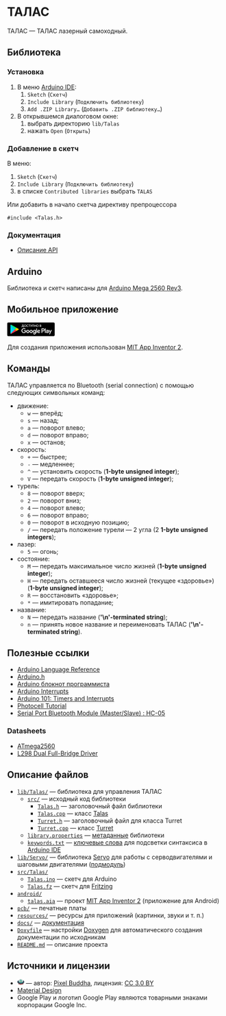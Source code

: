 # ТАЛАС

ТАЛАС — ТАЛАС лазерный самоходный.

## Библиотека

### Установка

1. В меню [Arduino IDE](https://www.arduino.cc/en/Main/Software#download):
    1. `Sketch` (`Скетч`)
    2. `Include Library` (`Подключить библиотеку`)
    3. `Add .ZIP Library…` (`Добавить .ZIP библиотеку…`)
2. В открывшемся диалоговом окне:
    1. выбрать директорию `lib/Talas`
    2. нажать `Open` (`Открыть`)

### Добавление в скетч

В меню:

1. `Sketch` (`Скетч`)
2. `Include Library` (`Подключить библиотеку`)
3. в списке `Contributed libraries` выбрать `TALAS`

Или добавить в начало скетча директиву препроцессора

    #include <Talas.h>

### Документация

* [Описание API](https://robotpsu.github.io/talas/)

## Arduino

Библиотека и скетч написаны для [Arduino Mega 2560 Rev3](https://store.arduino.cc/arduino-mega-2560-rev3).

## Мобильное приложение

[![Доступно в Google Play](resources/google-play-badge-small.png "Доступно в Google Play")](https://play.google.com/store/apps/details?id=appinventor.ai_vvp_psu.TALAS&pcampaignid=MKT-Other-global-all-co-prtnr-py-PartBadge-Mar2515-1 "Доступно в Google Play")

Для создания приложения использован [MIT App Inventor 2](http://appinventor.mit.edu/explore/).

## Команды

ТАЛАС управляется по Bluetooth (serial connection) с помощью следующих символьных команд:

* движение:
	* `w` — вперёд;
	* `s` — назад;
	* `a` — поворот влево;
	* `d` — поворот вправо;
	* `x` — останов;
* скорость:
	* `+` — быстрее;
	* `-` — медленнее;
	* `^` — установить скорость (**1-byte unsigned integer**);
	* `V` — передать скорость (**1-byte unsigned integer**);
* турель:
	* `8` — поворот вверх;
	* `2` — поворот вниз;
	* `4` — поворот влево;
	* `6` — поворот вправо;
	* `0` — поворот в исходную позицию;
	* `/` — передать положение турели — 2 угла (2 **1-byte unsigned integers**);
* лазер:
	* `5` — огонь;
* состояние:
	* `M` — передать максимальное число жизней (**1-byte unsigned integer**);
	* `H` — передать оставшееся число жизней (текущее «здоровье») (**1-byte unsigned integer**);
	* `R` — восстановить «здоровье»;
	* `*` — имитировать попадание;
* название:
	* `N` — передать название (**'\n'-terminated string**);
	* `n` — принять новое название и переименовать ТАЛАС (**'\n'-terminated string**).

## Полезные ссылки

* [Arduino Language Reference](https://www.arduino.cc/en/Reference/HomePage)
* [Arduino.h](https://github.com/arduino/Arduino/blob/master/hardware/arduino/avr/cores/arduino/Arduino.h)
* [Arduino блокнот программиста](http://robocraft.ru/files/books/arduino_notebook_rus_v1-1.pdf)
* [Arduino Interrupts](http://gammon.com.au/interrupts)
* [Arduino 101: Timers and Interrupts](http://www.robotshop.com/letsmakerobots/arduino-101-timers-and-interrupts)
* [Photocell Tutorial](http://www.instructables.com/id/Photocell-tutorial/)
* [Serial Port Bluetooth Module (Master/Slave) : HC-05](https://www.itead.cc/wiki/Serial_Port_Bluetooth_Module_(Master/Slave)_:_HC-05#AT_command_Default)

### Datasheets

* [ATmega2560](http://www.atmel.com/Images/Atmel-2549-8-bit-AVR-Microcontroller-ATmega640-1280-1281-2560-2561_datasheet.pdf)
* [L298 Dual Full-Bridge Driver](https://www.sparkfun.com/datasheets/Robotics/L298_H_Bridge.pdf)

## Описание файлов

* [`lib/Talas/`](lib/Talas) — библиотека для управления ТАЛАС
    * [`src/`](lib/Talas/src) — исходный код библиотеки
        * [`Talas.h`](lib/Talas/src/Talas.h) — заголовочный файл библиотеки
        * [`Talas.cpp`](lib/Talas/src/Talas.cpp) — класс [Talas](https://robotpsu.github.io/talas/class_talas.html)
        * [`Turret.h`](lib/Talas/src/Turret.h) — заголовочный файл для класса Turret
        * [`Turret.cpp`](lib/Talas/src/Turret.cpp) — класс [Turret](https://robotpsu.github.io/talas/class_turret.html)
    * [`library.properties`](lib/Talas/library.properties) — [метаданные](https://github.com/arduino/Arduino/wiki/Arduino-IDE-1.5:-Library-specification#library-metadata "Library metadata") библиотеки
    * [`keywords.txt`](lib/Talas/keywords.txt) — [ключевые слова](https://github.com/arduino/Arduino/wiki/Arduino-IDE-1.5:-Library-specification#keywords "Keywords") для подсветки синтаксиса в [Arduino IDE](https://www.arduino.cc/en/Main/Software#download)
* [`lib/Servo/`](lib/Servo) — библиотека [Servo](https://github.com/arduino-libraries/Servo) для работы с серводвигателями и шаговыми двигателями ([подмодуль](https://git-scm.com/book/ru/v2/%D0%98%D0%BD%D1%81%D1%82%D1%80%D1%83%D0%BC%D0%B5%D0%BD%D1%82%D1%8B-Git-%D0%9F%D0%BE%D0%B4%D0%BC%D0%BE%D0%B4%D1%83%D0%BB%D0%B8 "Git - Подмодули"))
* [`src/Talas/`](src/Talas)
    * [`Talas.ino`](src/Talas/Talas.ino) — скетч для Arduino
    * [`Talas.fz`](src/Talas/Talas.fz) — скетч для [Fritzing](http://fritzing.org/home/)
* [`android/`](android)
    * [`talas.aia`](android/talas.aia) — проект [MIT App Inventor 2](http://appinventor.mit.edu/) (приложение для Android)
* [`pcb/`](pcb) — печатные платы
* [`resources/`](resources) — ресурсы для приложений (картинки, звуки и т. п.)
* [`docs/`](docs) — [документация](https://robotpsu.github.io/talas/)
* [`Doxyfile`](Doxyfile) — настройки [Doxygen](http://www.stack.nl/~dimitri/doxygen/) для автоматического создания документации по исходникам
* [`README.md`](README.md) — описание проекта

## Источники и лицензии

* ![НЛО](resources/ufo-16.png "НЛО") — автор: [Pixel Buddha](https://www.flaticon.com/authors/pixel-buddha), лицензия: [CC 3.0 BY](http://creativecommons.org/licenses/by/3.0/ "Creative Commons BY 3.0")
* [Material Design](https://material.io/icons/)
* Google Play и логотип Google Play являются товарными знаками корпорации Google Inc.
